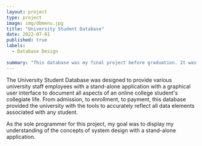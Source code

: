 ```yaml
---
layout: project
type: project
image: img/dbmenu.jpg
title: "University Student Database"
date: 2022-07-01
published: true
labels:
  - Database Design
  
summary: "This database was my final project before graduation. It was designed for Principles of System Design, CSC 272."
---
```


The University Student Database was designed to provide various university staff employees with a stand-alone application with a graphical user interface to document all aspects of an online college student's collegiate life. From admission, to enrollment, to payment, this database provided the university with the tools to accurately reflect all data elements associated with any student. 

As the sole programmer for this project, my goal was to display my understanding of the concepts of system design with a stand-alone application.
